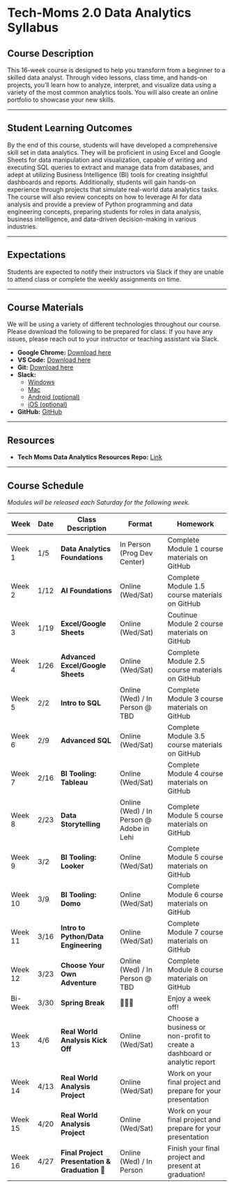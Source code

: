 # **Tech-Moms 2.0 Data Analytics Syllabus**

## **Course Description**  
This 16-week course is designed to help you transform from a beginner to a skilled data analyst. Through video lessons, class time, and hands-on projects, you’ll learn how to analyze, interpret, and visualize data using a variety of the most common analytics tools. You will also create an online portfolio to showcase your new skills.

---

## **Student Learning Outcomes**  
By the end of this course, students will have developed a comprehensive skill set in data analytics. They will be proficient in using Excel and Google Sheets for data manipulation and visualization, capable of writing and executing SQL queries to extract and manage data from databases, and adept at utilizing Business Intelligence (BI) tools for creating insightful dashboards and reports. Additionally, students will gain hands-on experience through projects that simulate real-world data analytics tasks. The course will also review concepts on how to leverage AI for data analysis and provide a preview of Python programming and data engineering concepts, preparing students for roles in data analysis, business intelligence, and data-driven decision-making in various industries.

---

## **Expectations**  
Students are expected to notify their instructors via Slack if they are unable to attend class or complete the weekly assignments on time.

---

## **Course Materials**  
We will be using a variety of different technologies throughout our course. Please download the following to be prepared for class. If you have any issues, please reach out to your instructor or teaching assistant via Slack.

- **Google Chrome:** [Download here](https://www.google.com/chrome/)  
- **VS Code:** [Download here](https://code.visualstudio.com/download)  
- **Git:** [Download here](https://git-scm.com)  
- **Slack:**  
  - [Windows](https://slack.com/downloads/windows)  
  - [Mac](https://slack.com/downloads/mac)  
  - [Android (optional)](https://slack.com/downloads/android)  
  - [iOS (optional)](https://slack.com/downloads/ios)  
- **GitHub:** [GitHub](https://github.com/)  

---

## **Resources**  
- **Tech Moms Data Analytics Resources Repo:** [Link](https://github.com/tech-moms/data-analytics-resources)  

---

## **Course Schedule**  

_Modules will be released each Saturday for the following week._

| **Week** | **Date**   | **Class Description**                         | **Format**                  | **Homework**                                                                 |
|----------|------------|-----------------------------------------------|----------------------------|-----------------------------------------------------------------------------|
| Week 1   | 1/5       | **Data Analytics Foundations**                 | In Person (Prog Dev Center) | Complete Module 1 course materials on GitHub                               |
| Week 2   | 1/12        | **AI Foundations**                       | Online (Wed/Sat)            | Complete Module 1.5 course materials on GitHub                               |
| Week 3   | 1/19        |  **Excel/Google Sheets**                               | Online (Wed/Sat)            | Coutinue Module 2 course materials on GitHub                               |
| Week 4   | 1/26       |   **Advanced Excel/Google Sheets**                      | Online (Wed/Sat)            | Complete Module 2.5 course materials on GitHub                               |
| Week 5   | 2/2       |  **Intro to SQL**                     | Online (Wed) / In Person @ TBD   | Complete Module 3 course materials on GitHub                               |
| Week 6   | 2/9       |  **Advanced SQL**            | Online (Wed/Sat)            | Complete Module 3.5 course materials on GitHub                               |
| Week 7   | 2/16       |     **BI Tooling: Tableau**          | Online (Wed/Sat)            | Complete Module 4 course materials on GitHub                        |
| Week 8   | 2/23      |  **Data Storytelling**                           | Online (Wed) / In Person  @ Adobe in Lehi  | Complete Module 5 course materials on GitHub                               |
| Week 9   | 3/2      | **BI Tooling: Looker**        | Online (Wed/Sat)            | Complete Module 5 course materials on GitHub   |
| Week 10  | 3/9       |  **BI Tooling: Domo**              | Online (Wed/Sat)            | Complete Module 6 course materials on GitHub                                           |
| Week 11  | 3/16      | **Intro to Python/Data Engineering**        | Online (Wed/Sat)            | Complete Module 7 course materials on GitHub                                             |
| Week 12  | 3/23      | **Choose Your Own Adventure** | Online (Wed) / In Person @ TBD    | Complete Module 8 course materials on GitHub              |
| Bi-Week  | 3/30      | **Spring Break** | 🌴🌴🌴 | Enjoy a week off!            |
| Week 13  | 4/6      | **Real World Analysis Kick Off** | Online (Wed/Sat)    | Choose a business or non-profit to create a dashboard or analytic report                 |
| Week 14  | 4/13      | **Real World Analysis Project** | Online (Wed/Sat)  | Work on your final project and prepare for your presentation                |
| Week 15  | 4/20      | **Real World Analysis Project** | Online (Wed/Sat)    | Work on your final project and prepare for your presentation                |
| Week 16 | 4/27 | **Final Project Presentation & Graduation 🎉** | Online (Wed) / In Person    | Finish your final project and present at graduation! |                 



